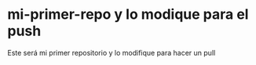 # mi-primer-repo y lo modique para el push
Este será mi primer repositorio y lo modifique para hacer un pull

